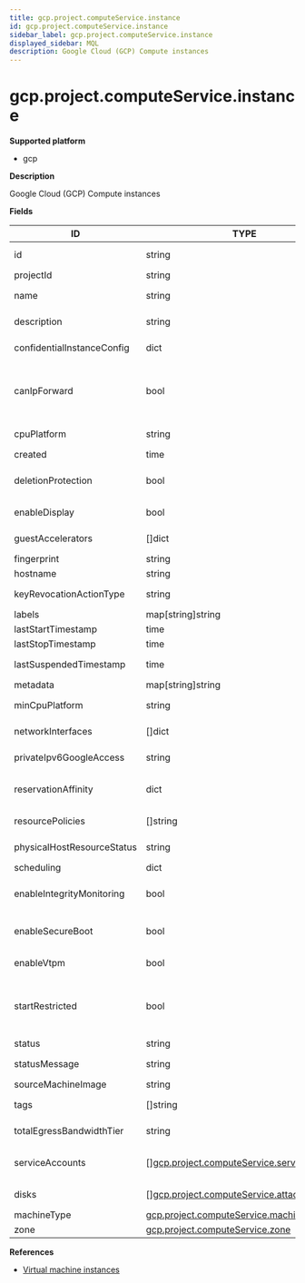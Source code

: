 ```yaml
---
title: gcp.project.computeService.instance
id: gcp.project.computeService.instance
sidebar_label: gcp.project.computeService.instance
displayed_sidebar: MQL
description: Google Cloud (GCP) Compute instances
---
```


# gcp.project.computeService.instance

**Supported platform**

- gcp

**Description**

Google Cloud (GCP) Compute instances

**Fields**

| ID                         | TYPE                                                                                                | DESCRIPTION                                                                                             |
| -------------------------- | --------------------------------------------------------------------------------------------------- | ------------------------------------------------------------------------------------------------------- |
| id                         | string                                                                                              | Unique identifier for the instance                                                                      |
| projectId                  | string                                                                                              | Project ID                                                                                              |
| name                       | string                                                                                              | User-friendly name for this instance                                                                    |
| description                | string                                                                                              | User-friendly name for this instance                                                                    |
| confidentialInstanceConfig | dict                                                                                                | Confidential instance configuration                                                                     |
| canIpForward               | bool                                                                                                | Whether the instance is allowed to send and receive packets with non-matching destination or source IPs |
| cpuPlatform                | string                                                                                              | CPU platform used by this instance                                                                      |
| created                    | time                                                                                                | Creation timestamp                                                                                      |
| deletionProtection         | bool                                                                                                | Whether the instance is protected against deletion                                                      |
| enableDisplay              | bool                                                                                                | Whether the instance has display enabled                                                                |
| guestAccelerators          | &#91;&#93;dict                                                                                      | Attached list of accelerator cards                                                                      |
| fingerprint                | string                                                                                              | Instance fingerprint                                                                                    |
| hostname                   | string                                                                                              | Hostname of the instance                                                                                |
| keyRevocationActionType    | string                                                                                              | KeyRevocationActionType of the instance                                                                 |
| labels                     | map[string]string                                                                                   | User-provided labels                                                                                    |
| lastStartTimestamp         | time                                                                                                | Last start timestamp                                                                                    |
| lastStopTimestamp          | time                                                                                                | Last stop timestamp                                                                                     |
| lastSuspendedTimestamp     | time                                                                                                | Last suspended timestamp                                                                                |
| metadata                   | map[string]string                                                                                   | Instance metadata                                                                                       |
| minCpuPlatform             | string                                                                                              | Minimum CPU platform for the VM instance                                                                |
| networkInterfaces          | &#91;&#93;dict                                                                                      | Network configurations for the instance                                                                 |
| privateIpv6GoogleAccess    | string                                                                                              | private IPv6 google access type for the VM                                                              |
| reservationAffinity        | dict                                                                                                | Reservations from which this instance can consume                                                       |
| resourcePolicies           | &#91;&#93;string                                                                                    | Resource policies applied to this instance                                                              |
| physicalHostResourceStatus | string                                                                                              | Resource status for physical host                                                                       |
| scheduling                 | dict                                                                                                | Scheduling options                                                                                      |
| enableIntegrityMonitoring  | bool                                                                                                | Whether Shielded Instance integrity monitoring is enabled                                               |
| enableSecureBoot           | bool                                                                                                | Whether Shielded Instance secure boot is enabled                                                        |
| enableVtpm                 | bool                                                                                                | Whether Shielded Instance vTPM is enabled                                                               |
| startRestricted            | bool                                                                                                | Whether VM has been restricted from starting because Compute Engine has detected suspicious activity    |
| status                     | string                                                                                              | Instance status                                                                                         |
| statusMessage              | string                                                                                              | Human-readable explanation of the status                                                                |
| sourceMachineImage         | string                                                                                              | Source machine image                                                                                    |
| tags                       | &#91;&#93;string                                                                                    | Tags associated with this instance                                                                      |
| totalEgressBandwidthTier   | string                                                                                              | Network performance configuration                                                                       |
| serviceAccounts            | &#91;&#93;[gcp.project.computeService.serviceaccount](gcp.project.computeservice.serviceaccount.md) | Service accounts authorized for this instance                                                           |
| disks                      | &#91;&#93;[gcp.project.computeService.attachedDisk](gcp.project.computeservice.attacheddisk.md)     | Disks associated with the instance                                                                      |
| machineType                | [gcp.project.computeService.machineType](gcp.project.computeservice.machinetype.md)                 | Machine type                                                                                            |
| zone                       | [gcp.project.computeService.zone](gcp.project.computeservice.zone.md)                               | Instance zone                                                                                           |

**References**

- [Virtual machine instances](https://cloud.google.com/compute/docs/instances)
